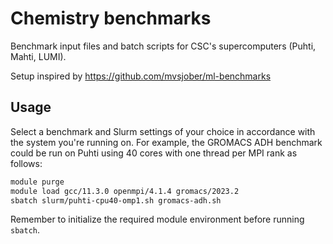 # Chemistry benchmarks

Benchmark input files and batch scripts for CSC's supercomputers
(Puhti, Mahti, LUMI).

Setup inspired by <https://github.com/mvsjober/ml-benchmarks>

## Usage

Select a benchmark and Slurm settings of your choice in accordance
with the system you're running on. For example, the GROMACS ADH
benchmark could be run on Puhti using 40 cores with one thread
per MPI rank as follows:

```bash
module purge
module load gcc/11.3.0 openmpi/4.1.4 gromacs/2023.2
sbatch slurm/puhti-cpu40-omp1.sh gromacs-adh.sh
```

Remember to initialize the required module environment before
running `sbatch`.

